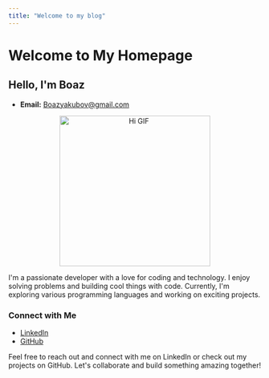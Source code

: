 ```yaml
---
title: "Welcome to my blog"
---
```



# Welcome to My Homepage

## Hello, I'm Boaz

- **Email:** Boazyakubov@gmail.com

<div align="center">
  <img src="https://media1.giphy.com/media/f2eEmGGO6MaaG4hCHE/200w.gif?cid=6c09b952h62zqmocttxhxjx5nq2gmog4z0f5qp917w9k610v&ep=v1_gifs_search&rid=200w.gif&ct=g" alt="Hi GIF" width="300"/>
</div>

I'm a passionate developer with a love for coding and technology. I enjoy solving problems and building cool things with code. Currently, I'm exploring various programming languages and working on exciting projects.

### Connect with Me

- [LinkedIn](https://www.linkedin.com/in/boazyakubov)
- [GitHub](https://github.com/Boazius)

Feel free to reach out and connect with me on LinkedIn or check out my projects on GitHub. Let's collaborate and build something amazing together!
